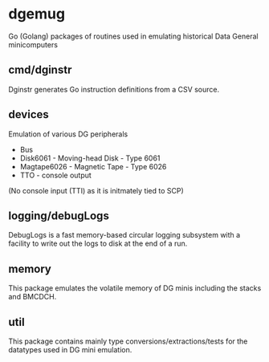 # dgemug
Go (Golang) packages of routines used in emulating historical Data General minicomputers

## cmd/dginstr
Dginstr generates Go instruction definitions from a CSV source.

## devices
Emulation of various DG peripherals
 * Bus
 * Disk6061 - Moving-head Disk - Type 6061
 * Magtape6026 - Magnetic Tape - Type 6026
 * TTO - console output

(No console input (TTI) as it is initmately tied to SCP)

## logging/debugLogs
DebugLogs is a fast memory-based circular logging subsystem with a facility to write out the logs to disk at the end of a run.

## memory
This package emulates the volatile memory of DG minis including the stacks and BMCDCH.

## util
This package contains mainly type conversions/extractions/tests for the datatypes used in DG mini emulation.


